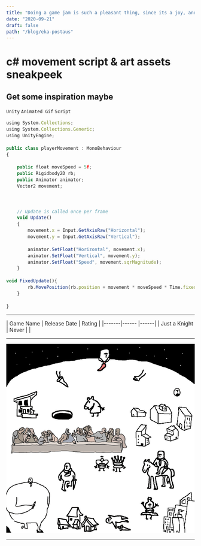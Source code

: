 ```yaml
---
title: "Doing a game jam is such a pleasant thing, since its a joy, and this is long post title, and to see how it works. Game art and Code preview here."
date: "2020-09-21"
draft: false
path: "/blog/eka-postaus"
---
```

# c# movement script & art assets sneakpeek

Get some inspiration maybe
---

`Unity` `Animated Gif` `Script`

```javascript
using System.Collections;
using System.Collections.Generic;
using UnityEngine;

public class playerMovement : MonoBehaviour
{

    public float moveSpeed = 5f;
    public Rigidbody2D rb;
    public Animator animator;
    Vector2 movement;



    // Update is called once per frame
    void Update()
    {
        movement.x = Input.GetAxisRaw("Horizontal");
        movement.y = Input.GetAxisRaw("Vertical");

        animator.SetFloat("Horizontal", movement.x);
        animator.SetFloat("Vertical", movement.y);
        animator.SetFloat("Speed", movement.sqrMagnitude);
    }

void FixedUpdate(){
        rb.MovePosition(rb.position + movement * moveSpeed * Time.fixedDeltaTime);
    }

}
```

---

<link href="https://emoji-css.afeld.me/emoji.css" rel="stylesheet">
| Game Name <i class="em em-crossed_swords" aria-role="presentation" aria-label=""></i> | Release Date | Rating |
|-------|------ |------|
| Just a Knight   | Never   | <i class="em em---1" aria-role="presentation" aria-label="THUMBS UP SIGN"></i> |

---

![KnightGif](https://github.com/Jkytol/JKgatsby/blob/master/src/images/Knight.gif?raw=true)

---
